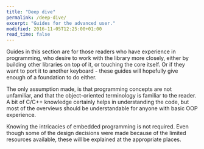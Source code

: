 ```yaml
---
title: "Deep dive"
permalink: /deep-dive/
excerpt: "Guides for the advanced user."
modified: 2016-11-05T12:25:00+01:00
read_time: false
---
```


Guides in this section are for those readers who have experience in programming,
who desire to work with the library more closely, either by building other
libraries on top of it, or touching the core itself. Or if they want to port it
to another keyboard - these guides will hopefully give enough of a foundation to
do either.

The only assumption made, is that programming concepts are not unfamiliar, and
that the object-oriented terminology is familiar to the reader. A bit of C/C++
knowledge certainly helps in understanding the code, but most of the overviews
should be understandable for anyone with basic OOP experience.

Knowing the intricacies of embedded programming is not required. Even though
some of the design decisions were made because of the limited resources
available, these will be explained at the appropriate places.

